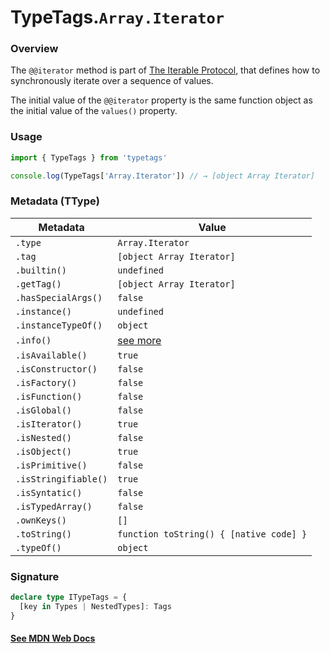 # TypeTags.`Array.Iterator`

### Overview

The `@@iterator` method is part of [The Iterable Protocol](https://developer.mozilla.org/en-US/docs/Web/JavaScript/Reference/Iteration_protocols#the_iterable_protocol), that defines how to synchronously iterate over a sequence of values.

The initial value of the `@@iterator` property is the same function object as the initial value of the `values()` property.

### Usage

```js
import { TypeTags } from 'typetags'

console.log(TypeTags['Array.Iterator']) // → [object Array Iterator]
```

### Metadata (TType)

| Metadata             | Value                                   |
| -------------------- | --------------------------------------- |
| `.type`              | `Array.Iterator`                        |
| `.tag`               | `[object Array Iterator]`               |
| `.builtin()`         | `undefined`                             |
| `.getTag()`          | `[object Array Iterator]`               |
| `.hasSpecialArgs()`  | `false`                                 |
| `.instance()`        | `undefined`                             |
| `.instanceTypeOf()`  | `object`                                |
| `.info()`            | [see more]()                            |
| `.isAvailable()`     | `true`                                  |
| `.isConstructor()`   | `false`                                 |
| `.isFactory()`       | `false`                                 |
| `.isFunction()`      | `false`                                 |
| `.isGlobal()`        | `false`                                 |
| `.isIterator()`      | `true`                                  |
| `.isNested()`        | `false`                                 |
| `.isObject()`        | `true`                                  |
| `.isPrimitive()`     | `false`                                 |
| `.isStringifiable()` | `true`                                  |
| `.isSyntatic()`      | `false`                                 |
| `.isTypedArray()`    | `false`                                 |
| `.ownKeys()`         | `[]`                                    |
| `.toString()`        | `function toString() { [native code] }` |
| `.typeOf()`          | `object`                                |

### Signature

```ts
declare type ITypeTags = {
  [key in Types | NestedTypes]: Tags
}
```

#### [See MDN Web Docs](https://developer.mozilla.org/en-US/docs/Web/JavaScript/Reference/Global_Objects/Array/@@iterator)
